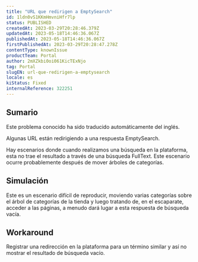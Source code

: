 ```yaml
---
title: "URL que redirigen a EmptySearch"
id: 1ldn0vS1KKmHmvniHfr7lp
status: PUBLISHED
createdAt: 2023-03-29T20:28:46.379Z
updatedAt: 2023-05-18T14:46:36.067Z
publishedAt: 2023-05-18T14:46:36.067Z
firstPublishedAt: 2023-03-29T20:28:47.278Z
contentType: knownIssue
productTeam: Portal
author: 2mXZkbi0oi061KicTExNjo
tag: Portal
slugEN: url-que-redirigen-a-emptysearch
locale: es
kiStatus: Fixed
internalReference: 322251
---
```


## Sumario

<div class="alert alert-info">
  <p>Este problema conocido ha sido traducido automáticamente del inglés.</p>
</div>


Algunas URL están redirigiendo a una respuesta EmptySearch.

Hay escenarios donde cuando realizamos una búsqueda en la plataforma, esta no trae el resultado a través de una búsqueda FullText. Este escenario ocurre probablemente después de mover árboles de categorías.






##

## Simulación


Este es un escenario difícil de reproducir, moviendo varias categorías sobre el árbol de categorías de la tienda y luego tratando de, en el escaparate, acceder a las páginas, a menudo dará lugar a esta respuesta de búsqueda vacía.







## Workaround


Registrar una redirección en la plataforma para un término similar y así no mostrar el resultado de búsqueda vacío.

